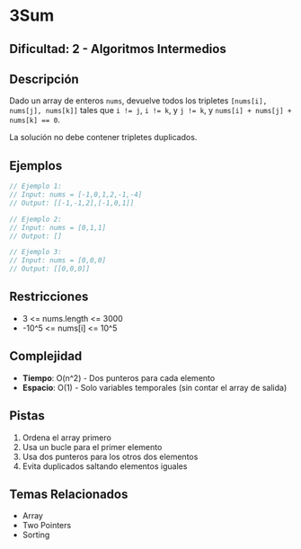 # 3Sum

## Dificultad: 2 - Algoritmos Intermedios

## Descripción
Dado un array de enteros `nums`, devuelve todos los tripletes `[nums[i], nums[j], nums[k]]` tales que `i != j`, `i != k`, y `j != k`, y `nums[i] + nums[j] + nums[k] == 0`.

La solución no debe contener tripletes duplicados.

## Ejemplos
```javascript
// Ejemplo 1:
// Input: nums = [-1,0,1,2,-1,-4]
// Output: [[-1,-1,2],[-1,0,1]]

// Ejemplo 2:
// Input: nums = [0,1,1]
// Output: []

// Ejemplo 3:
// Input: nums = [0,0,0]
// Output: [[0,0,0]]
```

## Restricciones
- 3 <= nums.length <= 3000
- -10^5 <= nums[i] <= 10^5

## Complejidad
- **Tiempo**: O(n^2) - Dos punteros para cada elemento
- **Espacio**: O(1) - Solo variables temporales (sin contar el array de salida)

## Pistas
1. Ordena el array primero
2. Usa un bucle para el primer elemento
3. Usa dos punteros para los otros dos elementos
4. Evita duplicados saltando elementos iguales

## Temas Relacionados
- Array
- Two Pointers
- Sorting
